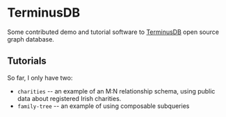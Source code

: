 # TerminusDB
Some contributed demo and tutorial software to [TerminusDB](https://terminusdb.com/) open source graph database.

## Tutorials
So far,  I only have two:
* `charities` -- an example of an M:N relationship schema,  using public data about registered Irish charities.
* `family-tree` -- an example of using composable subqueries
